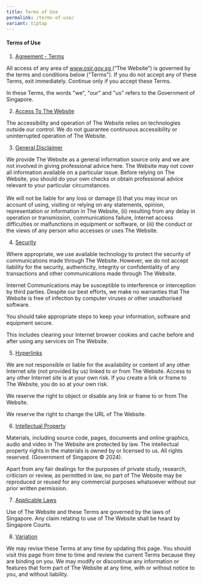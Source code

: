 ```yaml
---
title: Terms of Use
permalink: /terms-of-use/
variant: tiptap
---
```

<h4><strong>Terms of Use</strong></h4>
<ol data-tight="true" class="tight">
<li>
<p><u>Agreement - Terms</u>
</p>
</li>
</ol>
<p>All access of any area of <a href="https://www.osir.gov.sg" rel="noopener noreferrer nofollow" target="_blank">www.osir.gov.sg </a>(“The Website”) is governed
by the terms and conditions below ("Terms"). If you do not accept any of
these Terms, exit immediately. Continue only if you accept these Terms.</p>
<p>In these Terms, the words "we", "our" and "us" refers to the Government
of Singapore.</p>
<ol start="2" data-tight="true" class="tight">
<li>
<p><u>Access To The Website</u>
</p>
</li>
</ol>
<p>The accessibility and operation of The Website relies on technologies
outside our control. We do not guarantee continuous accessibility or uninterrupted
operation of The Website.</p>
<ol start="3" data-tight="true" class="tight">
<li>
<p><u>General Disclaimer</u>
</p>
</li>
</ol>
<p>We provide The Website as a general information source only and we are
not involved in giving professional advice here. The Website may not cover
all information available on a particular issue. Before relying on The
Website, you should do your own checks or obtain professional advice relevant
to your particular circumstances.
<br>
<br>We will not be liable for any loss or damage (i) that you may incur on
account of using, visiting or relying on any statements, opinion, representation
or information in The Website, (ii) resulting from any delay in operation
or transmission, communications failure, Internet access difficulties or
malfunctions in equipment or software, or (iii) the conduct or the views
of any person who accesses or uses The Website.</p>
<ol start="4" data-tight="true" class="tight">
<li>
<p><u>Security</u>
</p>
</li>
</ol>
<p>Where appropriate, we use available technology to protect the security
of communications made through The Website. However, we do not accept liability
for the security, authenticity, integrity or confidentiality of any transactions
and other communications made through The Website.</p>
<p>Internet Communications may be susceptible to interference or interception
by third parties. Despite our best efforts, we make no warranties that
The Website is free of infection by computer viruses or other unauthorised
software.</p>
<p>You should take appropriate steps to keep your information, software and
equipment secure.</p>
<p>This includes clearing your Internet browser cookies and cache before
and after using any services on The Website.</p>
<ol start="5" data-tight="true" class="tight">
<li>
<p><u>Hyperlinks</u>
</p>
</li>
</ol>
<p>We are not responsible or liable for the availability or content of any
other Internet site (not provided by us) linked to or from The Website.
Access to any other Internet site is at your own risk. If you create a
link or frame to The Website, you do so at your own risk.</p>
<p>We reserve the right to object or disable any link or frame to or from
The Website.</p>
<p>We reserve the right to change the URL of The Website.</p>
<ol start="6" data-tight="true" class="tight">
<li>
<p><u>Intellectual Property</u>
</p>
</li>
</ol>
<p>Materials, including source code, pages, documents and online graphics,
audio and video in The Website are protected by law. The intellectual property
rights in the materials is owned by or licensed to us. All rights reserved.
(Government of Singapore © 2024).</p>
<p>Apart from any fair dealings for the purposes of private study, research,
criticism or review, as permitted in law, no part of The Website may be
reproduced or reused for any commercial purposes whatsoever without our
prior written permission.</p>
<ol start="7" data-tight="true" class="tight">
<li>
<p><u>Applicable Laws</u>
</p>
</li>
</ol>
<p>Use of The Website and these Terms are governed by the laws of Singapore.
Any claim relating to use of The Website shall be heard by Singapore Courts.</p>
<ol start="8" data-tight="true" class="tight">
<li>
<p><u>Variation</u>
</p>
</li>
</ol>
<p>We may revise these Terms at any time by updating this page. You should
visit this page from time to time and review the current Terms because
they are binding on you. We may modify or discontinue any information or
features that form part of The Website at any time, with or without notice
to you, and without liability.</p>
<p>&nbsp;</p>